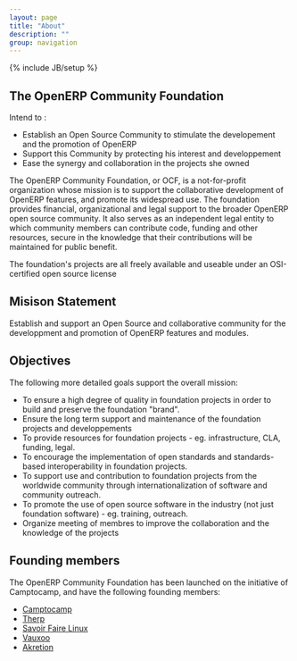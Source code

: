 ```yaml
---
layout: page
title: "About"
description: ""
group: navigation
---
```

{% include JB/setup %}

## The OpenERP Community Foundation

Intend to :

+ Establish an Open Source Community to stimulate the developement and the promotion of OpenERP
+ Support this Community by protecting his interest and developpement
+ Ease the synergy and collaboration in the projects she owned

The OpenERP Community Foundation, or OCF, is a not-for-profit organization whose mission is to support the collaborative development of OpenERP features, and promote its widespread use. The foundation provides financial, organizational and legal support to the broader OpenERP open source community. It also serves as an independent legal entity to which community members can contribute code, funding and other resources, secure in the knowledge that their contributions will be maintained for public benefit.

The foundation's projects are all freely available and useable under an OSI-certified open source license

## Misison Statement

Establish and support an Open Source and collaborative community for the developpment and promotion of OpenERP features and modules.

## Objectives

The following more detailed goals support the overall mission:

+ To ensure a high degree of quality in foundation projects in order to build and preserve the foundation "brand".
+ Ensure the long term support and maintenance of the foundation projects and developpements
+ To provide resources for foundation projects - eg. infrastructure, CLA, funding, legal.
+ To encourage the implementation of open standards and standards-based interoperability in foundation projects.
+  To support use and contribution to foundation projects from the worldwide community through internationalization of software and community outreach.
+ To promote the use of open source software in the industry (not just foundation software) - eg. training, outreach.
+ Organize meeting of membres to improve the collaboration and the knowledge of the projects

## Founding members

The OpenERP Community Foundation has been launched on the initiative of Camptocamp, and have the following founding members:

+ [Camptocamp](https://www.camptocamp.com/)
+ [Therp](http://therp.nl/)
+ [Savoir Faire Linux](http://www.savoirfairelinux.com/en/)
+ [Vauxoo](http://vauxoo.com/)
+ [Akretion](http://www.akretion.com/)
